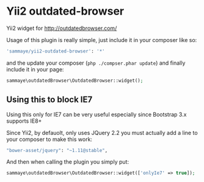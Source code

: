Yii2 outdated-browser
=====================

Yii2 widget for http://outdatedbrowser.com/

Usage of this plugin is really simple, just include it in your composer like so:

``` bash
'sammaye/yii2-outdated-browser': '*'
```

and the  update your composer (`php ./compser.phar update`) and finally include it in your page:

``` php
sammaye\outdatedBrowser\OutdatedBrowser::widget();
```

## Using this to block IE7

Using this only for IE7 can be very useful especially since Bootstrap 3.x supports IE8+

Since Yii2, by defauolt, only uses JQuery 2.2 you must actually add a line to your composer to make this work:

``` bash
"bower-asset/jquery": "~1.11@stable",
```

And then when calling the plugin you simply put:

``` php
sammaye\outdatedBrowser\OutdatedBrowser::widget(['onlyIe7' => true]);
```